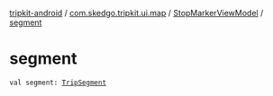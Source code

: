 [tripkit-android](../../index.md) / [com.skedgo.tripkit.ui.map](../index.md) / [StopMarkerViewModel](index.md) / [segment](./segment.md)

# segment

`val segment: `[`TripSegment`](../../skedgo.tripkit.routing/-trip-segment/index.md)